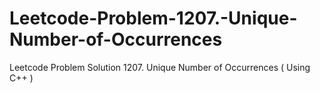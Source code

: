# Leetcode-Problem-1207.-Unique-Number-of-Occurrences
Leetcode Problem Solution 1207. Unique Number of Occurrences ( Using C++ )
